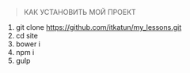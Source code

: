 > КАК УСТАНОВИТЬ МОЙ ПРОЕКТ

1. git clone https://github.com/itkatun/my_lessons.git
2. cd site
3. bower i
4. npm i
5. gulp
